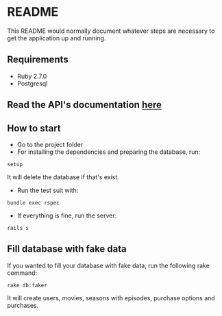 # README

This README would normally document whatever steps are necessary to get the
application up and running.

## Requirements
- Ruby 2.7.0
- Postgresql

## Read the API's documentation [here](API.md)

## How to start
- Go to the project folder
- For installing the dependencies and preparing the database, run:
```
setup
```
It will delete the database if that's exist.

- Run the test suit with:
```
bundle exec rspec
```
- If everything is fine, run the server:
```
rails s
```

## Fill database with fake data
If you wanted to fill your database with fake data, run the following rake command:
```
rake db:faker
```
It will create users, movies, seasons with episodes, purchase options and purchases.
